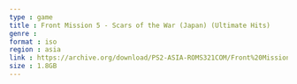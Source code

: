 ```yaml
---
type : game
title : Front Mission 5 - Scars of the War (Japan) (Ultimate Hits)
genre : 
format : iso
region : asia
link : https://archive.org/download/PS2-ASIA-ROMS321COM/Front%20Mission%205%20-%20Scars%20of%20the%20War%20%28Japan%29%20%28Ultimate%20Hits%29.7z
size : 1.8GB
---
```

